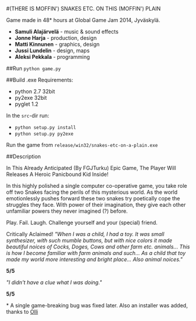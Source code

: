 #(THERE IS MOFFIN') SNAKES ETC. ON THIS (MOFFIN') PLAIN


Game made in 48* hours at Global Game Jam 2014, Jyväskylä.

* __Samuli Alajärvelä__ - music & sound effects
* __Jonne Harja__ - production, design
* __Matti Kinnunen__ - graphics, design
* __Jussi Lundelin__ - design, maps
* __Aleksi Pekkala__ - programming

##Run
`python game.py`

##Build .exe
Requirements:
 - python 2.7 32bit
 - py2exe 32bit
 - pyglet 1.2

In the `src`-dir run:
 - `python setup.py install`
 - `python setup.py py2exe`

Run the game from `release/win32/snakes-etc-on-a-plain.exe`

##Description

In This Already Anticipated (By FGJTurku) Epic Game, The Player Will Releases A Heroic Panicbound Kid Inside!

In this highly polished a single computer co-operative game, you take role off two Snakes facing the perils of this mysterious world. As the world emotionlessly pushes forward these two snakes try poetically cope the struggles they face. With power of their imagination, they give each other unfamiliar powers they never imagined (?) before.


Play. Fail. Laugh. Challenge yourself and your (special) friend.


Critically Aclaimed!
_"When I was a child, I had a toy. It was small synthesizer, with such mumble buttons, but with nice colors it made beautiful noices of Cocks, Doges, Cows and other farm etc. animals... This is how I become familiar with farm animals and such... As a child that toy made my world more interesting and bright place... Also animal noices."_

__5/5__


_"I didn't have a clue what I was doing."_

__5/5__

\* A single game-breaking bug was fixed later. Also an installer was added, thanks to [Olli](https://github.com/gildean)
